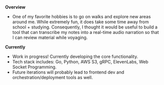 **Overview**
- One of my favorite hobbies is to go on walks and explore new areas around me. While extremely fun, it does take some time away from school + studying. Consequently, I thought it would be useful to build a tool that can transcribe my notes into a real-time audio narration so that I can review material while voyaging.

**Currently**
- Work in progress! Currently developing the core functionality. 
- Tech stack includes: Go, Python, AWS S3, gRPC, ElevenLabs, Web Socket Programming.
- Future iterations will probably lead to frontend dev and orchestration/deployment tools as well.
